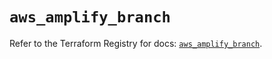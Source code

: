 # `aws_amplify_branch`

Refer to the Terraform Registry for docs: [`aws_amplify_branch`](https://registry.terraform.io/providers/hashicorp/aws/5.76.0/docs/resources/amplify_branch).
